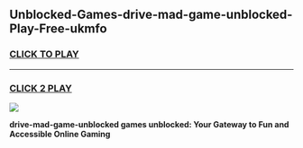
## Unblocked-Games-drive-mad-game-unblocked-Play-Free-ukmfo
<h3>
<a href="https://premium76.site?title=drive-mad-game-unblocked&ref=23A">CLICK TO PLAY</a></h3>
<hr>

<h3>
<a href="https://premium76.site?title=drive-mad-game-unblocked&ref=23A">CLICK 2 PLAY</a>
  
</h3>

<a href="https://premium76.site?title=drive-mad-game-unblocked&ref=23A"><img src="https://clearcache.store/games.png"></a>


**drive-mad-game-unblocked games unblocked: Your Gateway to Fun and Accessible Online Gaming**
